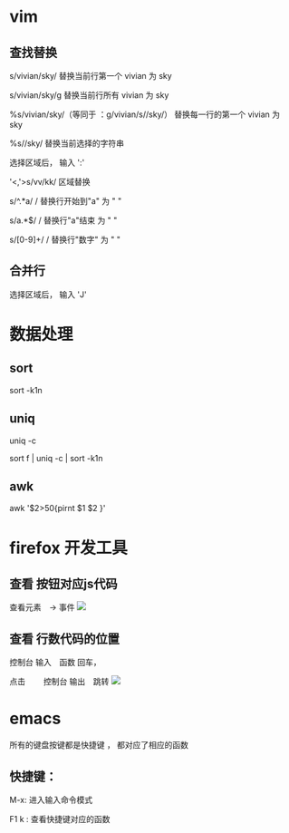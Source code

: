 # vim 
## 查找替换
 s/vivian/sky/ 替换当前行第一个 vivian 为 sky 

 s/vivian/sky/g 替换当前行所有 vivian 为 sky 

 %s/vivian/sky/（等同于 ：g/vivian/s//sky/） 替换每一行的第一个 vivian 为 sky 

 %s//sky/ 替换当前选择的字符串

 选择区域后， 输入 ':'

 '<,'>s/vv/kk/    区域替换


 s/^.*a/ /  替换行开始到"a" 为 " "

 s/a.*$/ /  替换行"a"结束  为 " "


 s/[0-9]+/ /  替换行"数字" 为 " "

## 合并行
 选择区域后， 输入 'J'


# 数据处理
## sort 
  sort -k1n 
## uniq
 uniq -c
 
 sort f  | uniq -c  | sort -k1n

## awk 
  awk  '$2>50{pirnt $1 $2 }'

# firefox 开发工具

## 查看 按钮对应js代码
 查看元素　-> 事件
![](https://raw.githubusercontent.com/xcwen/spacemacs-config/master/other/1.png)
 
## 查看 行数代码的位置 
  控制台  输入　函数 回车，

  点击　　 控制台 输出　跳转
![](https://raw.githubusercontent.com/xcwen/spacemacs-config/master/other/2.png)


# emacs
所有的键盘按键都是快捷键 ， 都对应了相应的函数 

## 快捷键：

   M-x:  进入输入命令模式

   F1 k : 查看快捷键对应的函数

